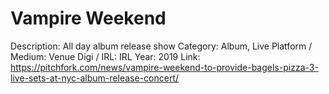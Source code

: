 # Vampire Weekend

Description: All day album release show
Category: Album, Live
Platform / Medium: Venue
Digi / IRL: IRL
Year: 2019
Link: https://pitchfork.com/news/vampire-weekend-to-provide-bagels-pizza-3-live-sets-at-nyc-album-release-concert/